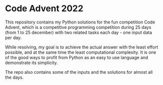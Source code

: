 # Code Advent 2022

This repository contains my Python solutions for the fun competition Code Advent, which is a competitive programming competition during 25 days (from 1 to 25 december) with two related tasks each day - one input data per day.

While resolving, my goal is to achieve the actual answer with the least effort possible, and at the same time the least computational complexity. It is one of the good ways to profit from Python as an easy to use language and demonstrate its simplicity.

The repo also contains some of the inputs and the solutions for almost all the days.
